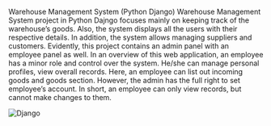 Warehouse Management System (Python Django)
Warehouse Management System project in Python Dajngo focuses mainly on keeping track of the warehouse’s goods. Also, the system displays all the users with their respective details. In addition, the system allows managing suppliers and customers. Evidently, this project contains an admin panel with an employee panel as well. In an overview of this web application, an employee has a minor role and control over the system. He/she can manage personal profiles, view overall records. Here, an employee can list out incoming goods and goods section. However, the admin has the full right to set employee’s account. In short, an employee can only view records, but cannot make changes to them.

![Django](https://user-images.githubusercontent.com/96953173/152537638-5e609c42-fd35-4713-a5fe-65f626cd0579.png)
